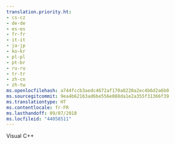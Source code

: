 ```yaml
---
translation.priority.ht:
- cs-cz
- de-de
- es-es
- fr-fr
- it-it
- ja-jp
- ko-kr
- pl-pl
- pt-br
- ru-ru
- tr-tr
- zh-cn
- zh-tw
ms.openlocfilehash: a744fccb3aedc4672af170a8220a2ec4b6d2a6b0
ms.sourcegitcommit: 9ea4b62163ad6be556e088da1e2a355f31366f39
ms.translationtype: HT
ms.contentlocale: fr-FR
ms.lasthandoff: 09/07/2018
ms.locfileid: "44058511"
---
```

Visual C++